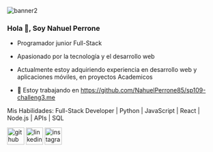 ![banner2](https://github.com/user-attachments/assets/e182b392-2ee3-4cbc-9b1f-4e4fa1fafa87)

### Hola 👋, Soy Nahuel Perrone

- Programador junior Full-Stack
- Apasionado por la tecnología y el desarrollo web
- Actualmente estoy adquiriendo experiencia en desarrollo web y aplicaciones móviles, en proyectos Academicos

- 🔭 Estoy trabajando en https://github.com/NahuelPerrone85/sp109-challeng3.me

Mis Habilidades: Full-Stack Developer | Python | JavaScript | React | Node.js | APIs | SQL


[<img src='https://cdn.jsdelivr.net/npm/simple-icons@3.0.1/icons/github.svg' alt='github' height='40'>](https://github.com/NahuelPerrone85)  [<img src='https://cdn.jsdelivr.net/npm/simple-icons@3.0.1/icons/linkedin.svg' alt='linkedin' height='40'>](https://www.linkedin.com/in/in/nahuelperrone/)  [<img src='https://cdn.jsdelivr.net/npm/simple-icons@3.0.1/icons/instagram.svg' alt='instagram' height='40'>](https://www.instagram.com/nahuelperrone/)  

